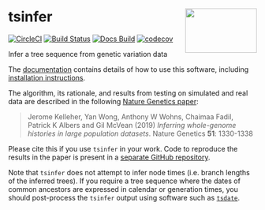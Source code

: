 # tsinfer <img align="right" width="145" height="90" src="https://raw.githubusercontent.com/tskit-dev/tsinfer/main/docs/tsinfer_logo.svg">

[![CircleCI](https://circleci.com/gh/tskit-dev/tsinfer.svg?style=svg)](https://circleci.com/gh/tskit-dev/tsinfer) [![Build Status](https://travis-ci.org/tskit-dev/tsinfer.svg?branch=main)](https://travis-ci.org/tskit-dev/tsinfer) [![Docs Build](https://github.com/tskit-dev/tsinfer/actions/workflows/docs.yml/badge.svg)](https://tskit.dev/tsinfer/docs/stable/introduction.html) [![codecov](https://codecov.io/gh/tskit-dev/tsinfer/branch/main/graph/badge.svg)](https://codecov.io/gh/tskit-dev/tsinfer)


Infer a tree sequence from genetic variation data

The [documentation](https://tskit.dev/tsinfer/docs/stable) contains details of how to use this software, including [installation instructions](https://tskit.dev/tsinfer/docs/stable/installation.html).

The algorithm, its rationale, and results from testing on simulated and real data are described in the following [Nature Genetics paper](https://doi.org/10.1038/s41588-019-0483-y):

> Jerome Kelleher, Yan Wong, Anthony W Wohns, Chaimaa Fadil, Patrick K Albers and Gil McVean (2019) *Inferring whole-genome histories in large population datasets*. Nature Genetics **51**: 1330-1338

Please cite this if you use ``tsinfer`` in your work. Code to reproduce the results in the paper is present in a [separate GitHub repository](https://github.com/mcveanlab/treeseq-inference).

Note that `tsinfer` does not attempt to infer node times (i.e. branch lengths of the
inferred trees). If you require a tree sequence where the dates of common ancestors
are expressed in calendar or generation times, you should post-process the ``tsinfer``
output using software such as [``tsdate``](https://github.com/tskit-dev/tsdate).
